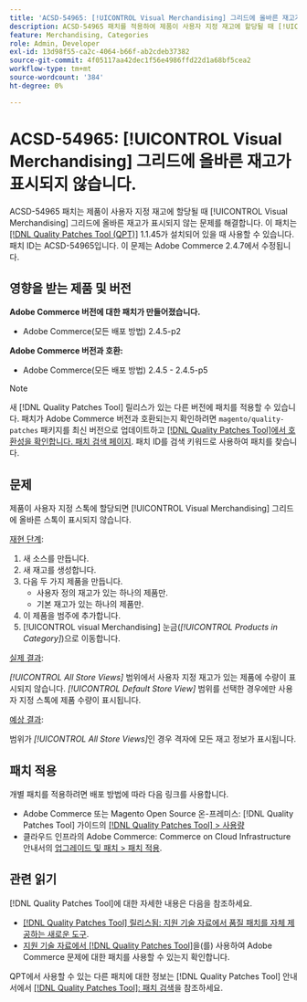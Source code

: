 ```yaml
---
title: 'ACSD-54965: [!UICONTROL Visual Merchandising] 그리드에 올바른 재고가 표시되지 않음'
description: ACSD-54965 패치를 적용하여 제품이 사용자 지정 재고에 할당될 때 [!UICONTROL Visual Merchandising] 그리드에 올바른 재고가 표시되지 않는 Adobe Commerce 문제를 수정하십시오.
feature: Merchandising, Categories
role: Admin, Developer
exl-id: 13d98f55-ca2c-4064-b66f-ab2cdeb37382
source-git-commit: 4f05117aa42dec1f56e4986ffd22d1a68bf5cea2
workflow-type: tm+mt
source-wordcount: '384'
ht-degree: 0%

---
```


# ACSD-54965: [!UICONTROL Visual Merchandising] 그리드에 올바른 재고가 표시되지 않습니다.

ACSD-54965 패치는 제품이 사용자 지정 재고에 할당될 때 [!UICONTROL Visual Merchandising] 그리드에 올바른 재고가 표시되지 않는 문제를 해결합니다. 이 패치는 [[!DNL Quality Patches Tool (QPT)]](/help/announcements/adobe-commerce-announcements/magento-quality-patches-released-new-tool-to-self-serve-quality-patches.md) 1.1.45가 설치되어 있을 때 사용할 수 있습니다. 패치 ID는 ACSD-54965입니다. 이 문제는 Adobe Commerce 2.4.7에서 수정됩니다.

## 영향을 받는 제품 및 버전

**Adobe Commerce 버전에 대한 패치가 만들어졌습니다.**

* Adobe Commerce(모든 배포 방법) 2.4.5-p2

**Adobe Commerce 버전과 호환:**

* Adobe Commerce(모든 배포 방법) 2.4.5 - 2.4.5-p5

>[!NOTE]
>
>새 [!DNL Quality Patches Tool] 릴리스가 있는 다른 버전에 패치를 적용할 수 있습니다. 패치가 Adobe Commerce 버전과 호환되는지 확인하려면 `magento/quality-patches` 패키지를 최신 버전으로 업데이트하고 [[!DNL Quality Patches Tool]에서 호환성을 확인합니다. 패치 검색 페이지](https://experienceleague.adobe.com/tools/commerce-quality-patches/index.html?lang=ko). 패치 ID를 검색 키워드로 사용하여 패치를 찾습니다.

## 문제

제품이 사용자 지정 스톡에 할당되면 [!UICONTROL Visual Merchandising] 그리드에 올바른 스톡이 표시되지 않습니다.

<u>재현 단계</u>:

1. 새 소스를 만듭니다.
1. 새 재고를 생성합니다.
1. 다음 두 가지 제품을 만듭니다.
   * 사용자 정의 재고가 있는 하나의 제품만.
   * 기본 재고가 있는 하나의 제품만.
1. 이 제품을 범주에 추가합니다.
1. [!UICONTROL visual Merchandising] 눈금(*[!UICONTROL Products in Category]*)으로 이동합니다.

<u>실제 결과</u>:

*[!UICONTROL All Store Views]* 범위에서 사용자 지정 재고가 있는 제품에 수량이 표시되지 않습니다. *[!UICONTROL Default Store View]* 범위를 선택한 경우에만 사용자 지정 스톡에 제품 수량이 표시됩니다.

<u>예상 결과</u>:

범위가 *[!UICONTROL All Store Views]*&#x200B;인 경우 격자에 모든 재고 정보가 표시됩니다.

## 패치 적용

개별 패치를 적용하려면 배포 방법에 따라 다음 링크를 사용합니다.

* Adobe Commerce 또는 Magento Open Source 온-프레미스: [!DNL Quality Patches Tool] 가이드의 [[!DNL Quality Patches Tool] > 사용량](https://experienceleague.adobe.com/docs/commerce-operations/tools/quality-patches-tool/usage.html?lang=ko)
* 클라우드 인프라의 Adobe Commerce: Commerce on Cloud Infrastructure 안내서의 [업그레이드 및 패치 > 패치 적용](https://experienceleague.adobe.com/docs/commerce-cloud-service/user-guide/develop/upgrade/apply-patches.html?lang=ko).

## 관련 읽기

[!DNL Quality Patches Tool]에 대한 자세한 내용은 다음을 참조하세요.

* [[!DNL Quality Patches Tool] 릴리스됨: 지원 기술 자료에서 품질 패치를 자체 제공하는 새로운 도구](/help/announcements/adobe-commerce-announcements/magento-quality-patches-released-new-tool-to-self-serve-quality-patches.md).
* [지원 기술 자료에서  [!DNL Quality Patches Tool]](/help/support-tools/patches-available-in-qpt-tool/check-patch-for-magento-issue-with-magento-quality-patches.md)을(를) 사용하여 Adobe Commerce 문제에 대한 패치를 사용할 수 있는지 확인합니다.

QPT에서 사용할 수 있는 다른 패치에 대한 정보는 [!DNL Quality Patches Tool] 안내서에서 [[!DNL Quality Patches Tool]: 패치 검색](https://experienceleague.adobe.com/tools/commerce-quality-patches/index.html?lang=ko)을 참조하세요.
